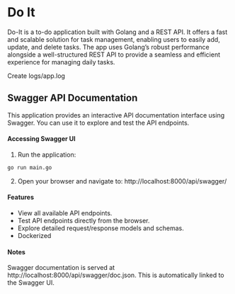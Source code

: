 # Do It

Do-It is a to-do application built with Golang and a REST API. It offers a fast and scalable solution for task management, enabling users to easily add, update, and delete tasks. The app uses Golang’s robust performance alongside a well-structured REST API to provide a seamless and efficient experience for managing daily tasks.

Create logs/app.log

## Swagger API Documentation
This application provides an interactive API documentation interface using Swagger. You can use it to explore and test the API endpoints.

#### Accessing Swagger UI

1. Run the application:

```bash
go run main.go
```

2. Open your browser and navigate to: http://localhost:8000/api/swagger/

#### Features

- View all available API endpoints.
- Test API endpoints directly from the browser.
- Explore detailed request/response models and schemas.
- Dockerized

#### Notes

Swagger documentation is served at http://localhost:8000/api/swagger/doc.json. This is automatically linked to the Swagger UI.
